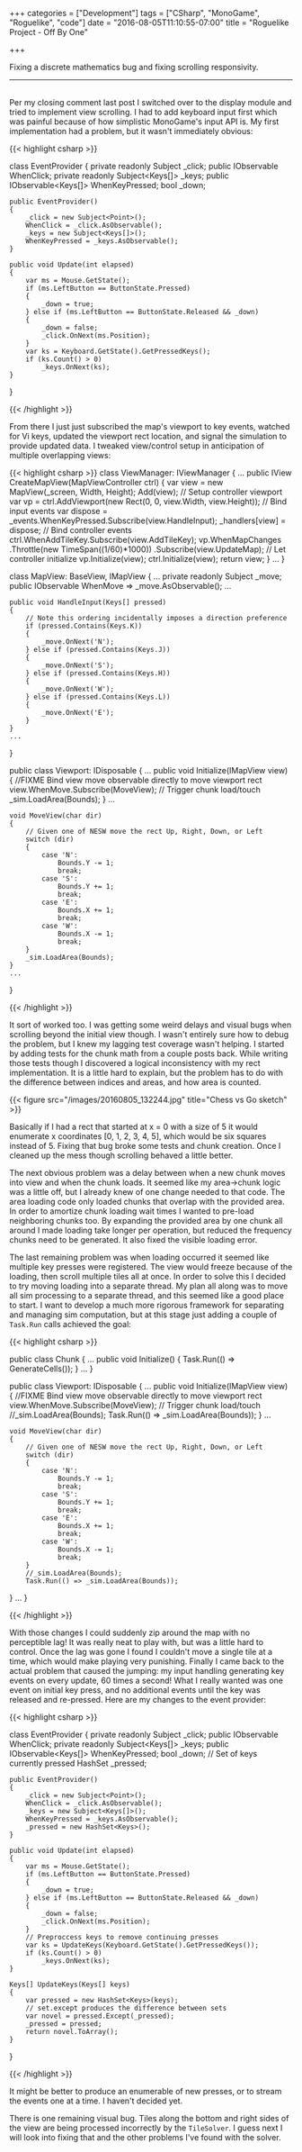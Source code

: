 +++
categories = ["Development"]
tags = ["CSharp", "MonoGame", "Roguelike", "code"]
date = "2016-08-05T11:10:55-07:00"
title = "Roguelike Project - Off By One"

+++

Fixing a discrete mathematics bug and fixing scrolling responsivity.
<!--more-->
<hr/><br/>
Per my closing comment last post I switched over to the display module and tried
to implement view scrolling. I had to add keyboard input first which was painful
because of how simplistic MonoGame's input API is. My first implementation had a
problem, but it wasn't immediately obvious:

{{< highlight csharp >}}

class EventProvider
{
    private readonly Subject<Point> _click;
    public IObservable<Point> WhenClick;
    private readonly Subject<Keys[]> _keys;
    public IObservable<Keys[]> WhenKeyPressed;
    bool _down;

    public EventProvider()
    {
        _click = new Subject<Point>();
        WhenClick = _click.AsObservable();
        _keys = new Subject<Keys[]>();
        WhenKeyPressed = _keys.AsObservable();
    }

    public void Update(int elapsed)
    {
        var ms = Mouse.GetState();
        if (ms.LeftButton == ButtonState.Pressed)
        {
            _down = true;
        } else if (ms.LeftButton == ButtonState.Released && _down)
        {
            _down = false;
            _click.OnNext(ms.Position);
        }
        var ks = Keyboard.GetState().GetPressedKeys();
        if (ks.Count() > 0)
            _keys.OnNext(ks);
    }
}

{{< /highlight >}}

From there I just just subscribed the map's viewport to key events, watched for
Vi keys, updated the viewport rect location, and signal the simulation to
provide updated data. I tweaked view/control setup in anticipation of multiple
overlapping views:

{{< highlight csharp >}}
class ViewManager: IViewManager
{
    ...
    public IView CreateMapView(MapViewController ctrl)
    {
        var view = new MapView(_screen, Width, Height);
        Add(view);
        // Setup controller viewport
        var vp = ctrl.AddViewport(new Rect(0, 0, view.Width, view.Height));
        // Bind input events
        var dispose = _events.WhenKeyPressed.Subscribe(view.HandleInput);
        _handlers[view] = dispose;
        // Bind controller events
        ctrl.WhenAddTileKey.Subscribe(view.AddTileKey);
        vp.WhenMapChanges
            .Throttle(new TimeSpan((1/60)*1000))
            .Subscribe(view.UpdateMap);
        // Let controller initialize
        vp.Initialize(view);
        ctrl.Initialize(view);
        return view;
    }
    ...
}

class MapView: BaseView, IMapView
{
    ...
    private readonly Subject<char> _move;
    public IObservable<char> WhenMove => _move.AsObservable();
    ...

    public void HandleInput(Keys[] pressed)
    {
        // Note this ordering incidentally imposes a direction preference
        if (pressed.Contains(Keys.K))
        {
            _move.OnNext('N');
        } else if (pressed.Contains(Keys.J))
        {
            _move.OnNext('S');
        } else if (pressed.Contains(Keys.H))
        {
            _move.OnNext('W');
        } else if (pressed.Contains(Keys.L))
        {
            _move.OnNext('E');
        }
    }
    ...
}

public class Viewport: IDisposable
{
    ...
    public void Initialize(IMapView view)
    {
        //FIXME Bind view move observable directly to move viewport rect
        view.WhenMove.Subscribe(MoveView);
        // Trigger chunk load/touch
        _sim.LoadArea(Bounds);
    }
    ...

    void MoveView(char dir)
    {
        // Given one of NESW move the rect Up, Right, Down, or Left
        switch (dir)
        {
            case 'N':
                Bounds.Y -= 1;
                break;
            case 'S':
                Bounds.Y += 1;
                break;
            case 'E':
                Bounds.X += 1;
                break;
            case 'W':
                Bounds.X -= 1;
                break;
        }
        _sim.LoadArea(Bounds);
    }
    ...
}

{{< /highlight >}}

It sort of worked too. I was getting some weird delays and visual bugs when
scrolling beyond the initial view though. I wasn't entirely sure how to debug
the problem, but I knew my lagging test coverage wasn't helping. I started by
adding tests for the chunk math from a couple posts back. While writing those
tests though I discovered a logical inconsistency with my rect
implementation. It is a little hard to explain, but the problem has to do with
the difference between indices and areas, and how area is counted.

{{< figure src="/images/20160805_132244.jpg" title="Chess vs Go sketch" >}}

Basically if I had a rect that started at x = 0 with a size of 5 it would
enumerate x coordinates [0, 1, 2, 3, 4, 5], which would be six squares instead
of 5. Fixing that bug broke some tests and chunk creation. Once I cleaned up the
mess though scrolling behaved a little better.

The next obvious problem was a delay between when a new chunk moves into view
and when the chunk loads. It seemed like my area->chunk logic was a little off,
but I already knew of one change needed to that code. The area loading code only
loaded chunks that overlap with the provided area. In order to amortize chunk
loading wait times I wanted to pre-load neighboring chunks too. By expanding the
provided area by one chunk all around I made loading take longer per operation,
but reduced the frequency chunks need to be generated. It also fixed the visible
loading error.

The last remaining problem was when loading occurred it seemed like multiple key
presses were registered. The view would freeze because of the loading, then
scroll multiple tiles all at once. In order to solve this I decided to try
moving loading into a separate thread. My plan all along was to move all sim
processing to a separate thread, and this seemed like a good place to start. I
want to develop a much more rigorous framework for separating and managing sim
computation, but at this stage just adding a couple of `Task.Run` calls achieved
the goal:

{{< highlight csharp >}}

public class Chunk
{
...
public void Initialize()
    {
        Task.Run(() => GenerateCells());
    }
...
}

public class Viewport: IDisposable
{
    ...
    public void Initialize(IMapView view)
    {
        //FIXME Bind view move observable directly to move viewport rect
        view.WhenMove.Subscribe(MoveView);
        // Trigger chunk load/touch
        //_sim.LoadArea(Bounds);
        Task.Run(() => _sim.LoadArea(Bounds));
    }
    ...

    void MoveView(char dir)
    {
        // Given one of NESW move the rect Up, Right, Down, or Left
        switch (dir)
        {
            case 'N':
                Bounds.Y -= 1;
                break;
            case 'S':
                Bounds.Y += 1;
                break;
            case 'E':
                Bounds.X += 1;
                break;
            case 'W':
                Bounds.X -= 1;
                break;
        }
        //_sim.LoadArea(Bounds);
        Task.Run(() => _sim.LoadArea(Bounds));
   }
    ...
}


{{< /highlight >}}

With those changes I could suddenly zip around the map with no perceptible lag!
It was really neat to play with, but was a little hard to control. Once the lag
was gone I found I couldn't move a single tile at a time, which would make
playing very punishing. Finally I came back to the actual problem that caused
the jumping: my input handling generating key events on every update, 60 times a
second! What I really wanted was one event on initial key press, and no
additional events until the key was released and re-pressed. Here are my
changes to the event provider:

{{< highlight csharp >}}

class EventProvider
{
    private readonly Subject<Point> _click;
    public IObservable<Point> WhenClick;
    private readonly Subject<Keys[]> _keys;
    public IObservable<Keys[]> WhenKeyPressed;
    bool _down;
    // Set of keys currently pressed
    HashSet<Keys> _pressed;

    public EventProvider()
    {
        _click = new Subject<Point>();
        WhenClick = _click.AsObservable();
        _keys = new Subject<Keys[]>();
        WhenKeyPressed = _keys.AsObservable();
        _pressed = new HashSet<Keys>();
    }

    public void Update(int elapsed)
    {
        var ms = Mouse.GetState();
        if (ms.LeftButton == ButtonState.Pressed)
        {
            _down = true;
        } else if (ms.LeftButton == ButtonState.Released && _down)
        {
            _down = false;
            _click.OnNext(ms.Position);
        }
        // Preproccess keys to remove continuing presses
        var ks = UpdateKeys(Keyboard.GetState().GetPressedKeys());
        if (ks.Count() > 0)
            _keys.OnNext(ks);
    }

    Keys[] UpdateKeys(Keys[] keys)
    {
        var pressed = new HashSet<Keys>(keys);
        // set.except produces the difference between sets
        var novel = pressed.Except(_pressed);
        _pressed = pressed;
        return novel.ToArray();
    }
}

{{< /highlight >}}

It might be better to produce an enumerable of new presses, or to stream the
events one at a time. I haven't decided yet.

There is one remaining visual bug. Tiles along the bottom and right sides of the
view are being processed incorrectly by the `TileSolver`. I guess next I will
look into fixing that and the other problems I've found with the solver.